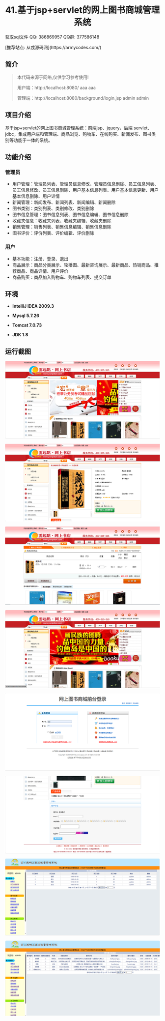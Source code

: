 <p><h1 align="center">41.基于jsp+servlet的网上图书商城管理系统</h1></p>

<p> 获取sql文件 QQ: 386869957 QQ群: 377586148 </p>
<p> [推荐站点: 从戎源码网](https://armycodes.com/) </p>

## 简介

> 本代码来源于网络,仅供学习参考使用!
> 
> 用户端：http://localhost:8080/
> aaa aaa
> 
> 管理端：http://localhost:8080/background/login.jsp
> admin admin
>

## 项目介绍
基于jsp+servlet的网上图书商城管理系统：前端jsp、jquery，后端 servlet、jdbc，集成用户端和管理端、商品浏览、购物车、在线购买、新闻发布、图书类别等功能于一体的系统。

## 功能介绍

### 管理员

- 用户管理：管理员列表、管理员信息修改、管理员信息删除、员工信息列表、员工信息修改、员工信息删除、用户基本信息列表、用户基本信息更新、用户基本信息删除、用户详情
- 新闻管理：新闻发布、新闻列表、新闻编辑、新闻删除
- 图书类别：类别列表、类别修改、类别删除
- 图书信息管理：图书信息列表、图书信息编辑、图书信息删除
- 收藏夹信息：收藏夹列表、收藏夹编辑、收藏夹删除
- 销售管理：销售列表、销售信息编辑、销售信息删除
- 图书评价：评价列表、评价编辑、评价删除

### 用户

- 基本功能：注册、登录、退出
- 商品展示：商品分类展示、轮播图、最新咨询展示、最新商品、热销商品、推荐商品、商品详情、用户评价
- 商品购买：商品加入购物车、购物车列表、提交订单

## 环境

- <b>IntelliJ IDEA 2009.3</b>

- <b>Mysql 5.7.26</b>

- <b>Tomcat 7.0.73</b>

- <b>JDK 1.8</b>


## 运行截图
![](screenshot/1.png)

![](screenshot/2.png)

![](screenshot/3.png)

![](screenshot/4.png)

![](screenshot/5.png)

![](screenshot/6.png)

![](screenshot/7.png)

![](screenshot/8.png)